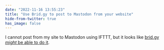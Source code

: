 ```yaml
---
date: "2022-11-16 13:55:23"
title: "Use Brid.gy to post to Mastodon from your website"
hide-from-twitter: true
has_image: false
---
```


I cannot post from my site to Mastodon using IFTTT, but it looks like [brid.gy _might_ be able to do it](https://brid.gy/about#publish).
